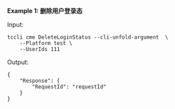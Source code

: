 **Example 1: 删除用户登录态**



Input: 

```
tccli cme DeleteLoginStatus --cli-unfold-argument  \
    --Platform test \
    --UserIds 111
```

Output: 
```
{
    "Response": {
        "RequestId": "requestId"
    }
}
```

